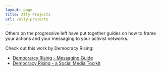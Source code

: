 ```yaml
---
layout: page
title: Ally Projects
url: /ally-projects
---
```


<p class="message">
    Others on the progressive left have put together guides on how to
    frame your actions and your messaging to your activist networks.
</p>

Check out this work by Democracy Rising:

* <a target="_blank" href="https://drive.google.com/file/d/1vpoxQB4zAEE7e9t36uOWPLbDiFQL4UE0/view"> Democrarcy Rising - Messaging Guide </a>
* <a target="_blank" href="http://bit.ly/DemocracyRising"> Democracy Rising - a Social Media Toolkit </a>


